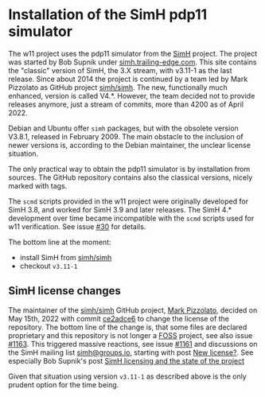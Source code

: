 # Installation of the SimH pdp11 simulator 

The w11 project uses the pdp11 simulator from the
[SimH](https://en.wikipedia.org/wiki/SIMH) project. The project was started
by Bob Supnik under [simh.trailing-edge.com](http://simh.trailing-edge.com).
This site contains the "classic" version of SimH, the 3.X stream, with v3.11-1
as the last release. Since about 2014 the project is continued by a team led by
Mark Pizzolato as GitHub project [simh/simh](https://github.com/simh/simh).
The new, functionally much enhanced, version is called V4.*. However, the
team decided not to provide releases anymore, just a stream of commits,
more than 4200 as of April 2022.

Debian and Ubuntu offer `simh` packages, but with the obsolete version V3.8.1,
released in February 2009. The main obstacle to the inclusion of newer
versions is, according to the Debian maintainer, the unclear license situation.

The only practical way to obtain the pdp11 simulator is by installation from
sources. The GitHub repository contains also the classical versions, nicely
marked with tags.

The `scmd` scripts provided in the w11 project were originally developed for
SimH 3.8, and worked for SimH 3.9 and later releases. The SimH 4.* development
over time became incompatible with the `scmd` scripts used for w11 verification.
See issue [#30](https://github.com/wfjm/w11/issues/30) for details.

The bottom line at the moment:
- install SimH from [simh/simh](https://github.com/simh/simh)
- checkout `v3.11-1`

## SimH license changes
The maintainer of the [simh/simh](https://github.com/simh/simh) GitHub project,
[Mark Pizzolato](https://github.com/markpizz), decided on May 15th, 2022 with
commit [ce2adce6](https://github.com/simh/simh/commit/ce2adce6) to change the
license of the repository. The bottom line of the change is, that some files
are declared proprietary and this repository is not longer a
[FOSS](https://en.wikipedia.org/wiki/Free_and_open-source_software) project,
see also issue [#1163](https://github.com/simh/simh/issues/1163).
This triggered massive reactions, see issue
[#1161](https://github.com/simh/simh/issues/1161) and discussions on the
SimH mailing list [simh@groups.io](https://groups.io/g/simh), starting with post
[New license?](https://groups.io/g/simh/topic/new_license/91108560).
See especially Bob Supnik's post
[SimH licensing and the state of the project](https://groups.io/g/simh/topic/simh_licensing_and_the_state/91173868)

Given that situation using version `v3.11-1` as described above is the
only prudent option for the time being.

